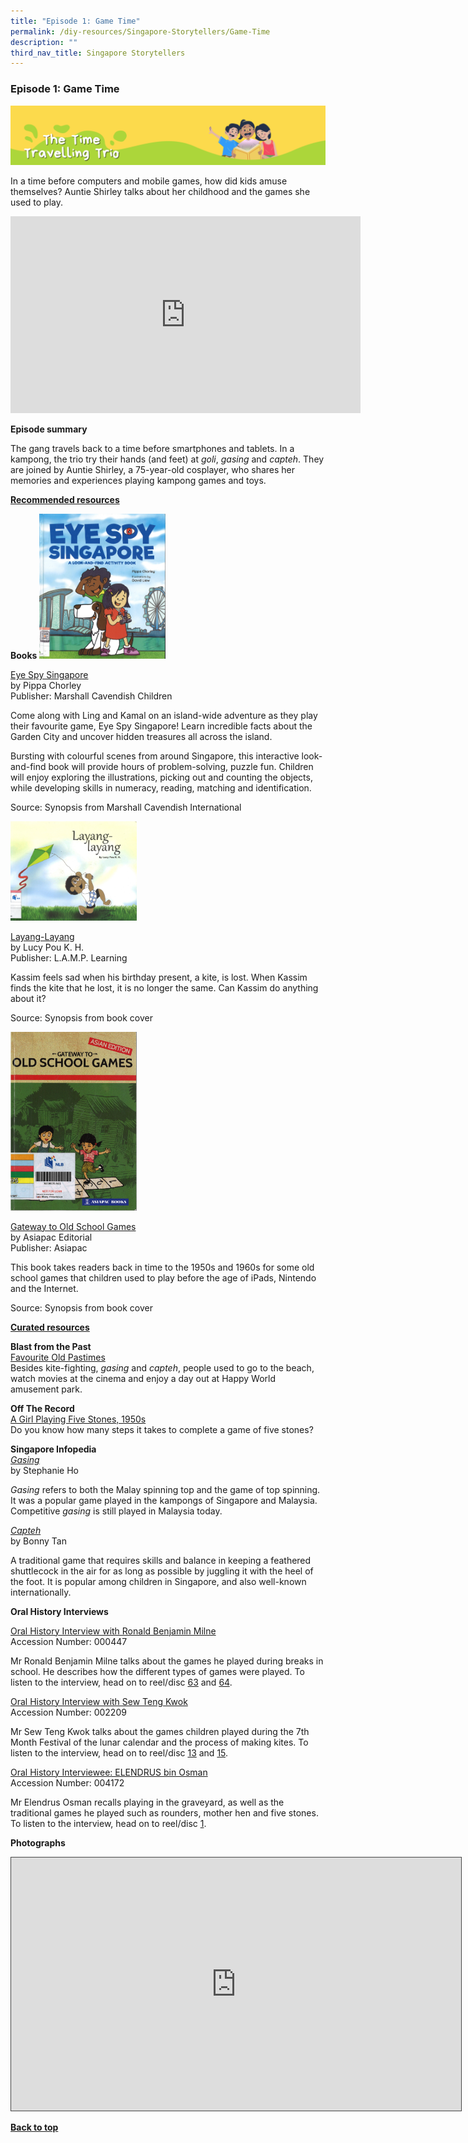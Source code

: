 ```yaml
---
title: "Episode 1: Game Time"
permalink: /diy-resources/Singapore-Storytellers/Game-Time
description: ""
third_nav_title: Singapore Storytellers
---
```

### **Episode 1: Game Time**
![](/images/diyresources/sg_storyteller_banner.png)

In a time before computers and mobile games, how did kids amuse themselves? Auntie Shirley talks about her childhood and the games she used to play.

<iframe width="560" height="315" src="https://www.youtube.com/embed/PBCnL-hYIEo" title="YouTube video player" frameborder="0" allow="accelerometer; autoplay; clipboard-write; encrypted-media; gyroscope; picture-in-picture" allowfullscreen></iframe>

**Episode summary**<br>

The gang travels back to a time before smartphones and tablets. In a kampong, the trio try their hands (and feet) at *goli*, *gasing* and *capteh*. They are joined by Auntie Shirley, a 75-year-old cosplayer, who shares her memories and experiences playing kampong games and toys.

**<u>Recommended resources</u>**

**Books**
<img src="/images/diyresources/eye_spy_singapore.jpg" alt="Eye Spy Singapore" style="width: 40%;">

[Eye Spy Singapore](https://catalogue.nlb.gov.sg/cgi-bin/spydus.exe/ENQ/WPAC/BIBENQ?SETLVL=1&BRN=205265472) <br>
by Pippa Chorley <br>
Publisher: Marshall Cavendish Children

Come along with Ling and Kamal on an island-wide adventure as they play their favourite game, Eye Spy Singapore! Learn incredible facts about the Garden City and uncover hidden treasures all across the island. 

Bursting with colourful scenes from around Singapore, this interactive look-and-find book will provide hours of problem-solving, puzzle fun. Children will enjoy exploring the illustrations, picking out and counting the objects, while developing skills in numeracy, reading, matching and identification.

Source: Synopsis from Marshall Cavendish International

<img src="/images/diyresources/Layang_Layang.jpg" alt="Layang-Layang" style="width: 40%;">

[Layang-Layang](https://catalogue.nlb.gov.sg/cgi-bin/spydus.exe/ENQ/WPAC/BIBENQ?SETLVL=1&BRN=202986012) <br>
by Lucy Pou K. H. <br>
Publisher: L.A.M.P. Learning

Kassim feels sad when his birthday present, a kite, is lost. When Kassim finds the kite that he lost, it is no longer the same. Can Kassim do anything about it?

Source: Synopsis from book cover

<img src="/images/diyresources/Gateway_to_old_school_games.jpg" alt="Gateway to Old School Games"  style="width: 40%;">

[Gateway to Old School Games](https://catalogue.nlb.gov.sg/cgi-bin/spydus.exe/ENQ/WPAC/BIBENQ?SETLVL=1&BRN=14482068)<br>
by Asiapac Editorial <br>
Publisher: Asiapac

This book takes readers back in time to the 1950s and 1960s for some old school games that children used to play before the age of iPads, Nintendo and the Internet.

Source: Synopsis from book cover

**<u>Curated resources</u>**

**Blast from the Past**<br>
[Favourite Old Pastimes](https://www.nas.gov.sg/archivesonline/blastfromthepast/pastimes) <br>
Besides kite-fighting, *gasing* and *capteh*, people used to go to the beach, watch movies at the cinema and enjoy a day out at Happy World amusement park.

**Off The Record**<br>
[A Girl Playing Five Stones, 1950s](https://corporate.nas.gov.sg/media/collections-and-research/fivestones) <br>
Do you know how many steps it takes to complete a game of five stones?

**Singapore Infopedia**<br>
[*Gasing*](https://eresources.nlb.gov.sg/infopedia/articles/SIP_401_2004-12-09.html) <br>
by Stephanie Ho <br>

*Gasing* refers to both the Malay spinning top and the game of top spinning. It was a popular game played in the kampongs of Singapore and Malaysia. Competitive *gasing* is still played in Malaysia today.

[*Capteh*](https://eresources.nlb.gov.sg/infopedia/articles/SIP_1732_2010-11-26.html)<br>
by Bonny Tan <br>

A traditional game that requires skills and balance in keeping a feathered shuttlecock in the air for as long as possible by juggling it with the heel of the foot. It is popular among children in Singapore, and also well-known internationally.

**Oral History Interviews**

[Oral History Interview with Ronald Benjamin Milne](https://www.nas.gov.sg/archivesonline/oral_history_interviews/interview/000447) <br>
Accession Number: 000447<br>

Mr Ronald Benjamin Milne talks about the games he played during breaks in school. He describes how the different types of games were played. To listen to the interview, head on to reel/disc [63](https://www.nas.gov.sg/archivesonline/oral_history_interviews/record-details/ea1e5211-115d-11e3-83d5-0050568939ad) and [64](https://www.nas.gov.sg/archivesonline/oral_history_interviews/record-details/eeb00976-115d-11e3-83d5-0050568939ad).

[Oral History Interview with Sew Teng Kwok](https://www.nas.gov.sg/archivesonline/oral_history_interviews/interview/002209) <br>
Accession Number: 002209 <br>

Mr Sew Teng Kwok talks about the games children played during the 7th Month Festival of the lunar calendar and the process of making kites. To listen to the interview, head on to reel/disc [13](https://www.nas.gov.sg/archivesonline/oral_history_interviews/record-details/6fed4b5d-115e-11e3-83d5-0050568939ad) and [15](https://www.nas.gov.sg/archivesonline/oral_history_interviews/record-details/7ebfb0e9-115e-11e3-83d5-0050568939ad).

[Oral History Interviewee: ELENDRUS bin Osman](https://www.nas.gov.sg/archivesonline/oral_history_interviews/interview/004172) <br>
Accession Number: 004172 <br>

Mr Elendrus Osman recalls playing in the graveyard, as well as the traditional games he played such as rounders, mother hen and five stones. To listen to the interview, head on to reel/disc [1](https://www.nas.gov.sg/archivesonline/oral_history_interviews/record-details/c7de5d24-4921-11e8-b81e-001a4a5ba61b).

**Photographs**
<iframe src="https://nlb.ap.panopto.com/Panopto/Pages/Embed.aspx?id=dd471e6d-a02c-4b39-8149-aea600131845&autoplay=false&offerviewer=true&showtitle=true&showbrand=true&captions=false&interactivity=all" height="405" width="720" style="border: 1px solid #464646;" allowfullscreen allow="autoplay"></iframe>



<b><a href="#top">Back to top</a></b>